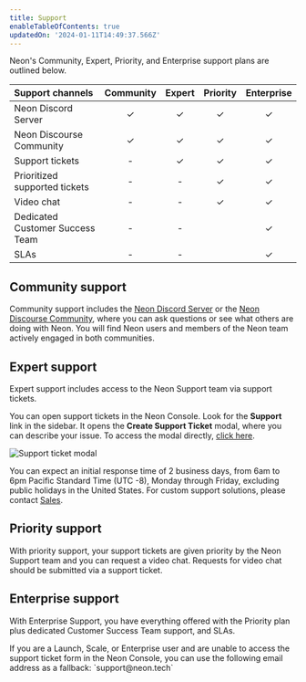 ```yaml
---
title: Support
enableTableOfContents: true
updatedOn: '2024-01-11T14:49:37.566Z'
---
```


Neon's Community, Expert, Priority, and Enterprise support plans are outlined below.

| Support channels                         | Community | Expert   | Priority | Enterprise |
| :--------------------------------------- | :-------: | :------: | :------: | :--------: |
| Neon Discord Server                      |  &check;  | &check;  | &check;  | &check;    |
| Neon Discourse Community                 |  &check;  | &check;  | &check;  | &check;    |
| Support tickets                          |     -     | &check;  | &check;  | &check;    |
| Prioritized supported tickets            |     -     |    -     | &check;  | &check;    |
| Video chat                               |     -     |    -     | &check;  | &check;    |
| Dedicated Customer Success Team          |     -     |    -     |          | &check;    |
| SLAs                                     |     -     |    -     |          | &check;    |

## Community support

Community support includes the [Neon Discord Server](/discord) or the [Neon Discourse Community](https://community.neon.tech/), where you can ask questions or see what others are doing with Neon. You will find Neon users and members of the Neon team actively engaged in both communities. 

## Expert support

Expert support includes access to the Neon Support team via support tickets. 

You can open support tickets in the Neon Console. Look for the **Support** link in the sidebar. It opens the **Create Support Ticket** modal, where you can describe your issue. To access the modal directly, [click here](https://console.neon.tech/app/projects?modal=support).

![Support ticket modal](/docs/introduction/neon-support-modal.png)

You can expect an initial response time of 2 business days, from 6am to 6pm Pacific Standard Time (UTC -8), Monday through Friday, excluding public holidays in the United States. For custom support solutions, please contact [Sales](https://neon.tech/contact-sales).

## Priority support

With priority support, your support tickets are given priority by the Neon Support team and you can request a video chat. Requests for video chat should be submitted via a support ticket.

## Enterprise support

With Enterprise Support, you have everything offered with the Priority plan plus dedicated Customer Success Team support, and SLAs.

<Admonition type="note">
If you are a Launch, Scale, or Enterprise user and are unable to access the support ticket form in the Neon Console, you can use the following email address as a fallback:  `support@neon.tech`
</Admonition>
